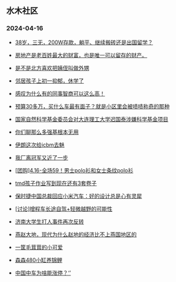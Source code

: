 ## 水木社区 
### 2024-04-16

+ [38岁，三无，200W存款，躺平、继续搬砖还是出国留学？](https://www.mysmth.net/nForum/article/Age/20355195)

+ [房地产是老百姓最大的财富，也是唯一可以留存的财产。](https://www.mysmth.net/nForum/article/OurEstate/2944611)

+ [是不是北方喜欢把姨侄叫做外甥](https://www.mysmth.net/nForum/article/FamilyLife/1766659661)

+ [邻居孩子上初一抑郁，休学了](https://www.mysmth.net/nForum/article/ChildEducation/2371957)

+ [感叹为什么有的同事智商可以这么高！](https://www.mysmth.net/nForum/article/WorkingLife/24987)

+ [预算30多万，买什么车最有面子？就是小区里会被啧啧称奇的那种](https://www.mysmth.net/nForum/article/AutoWorld/1944810085)

+ [国家自然科学基金委员会对大连理工大学迟国泰涉嫌科学基金项目](https://www.mysmth.net/nForum/article/QingJiao/859267)

+ [你们聊那么多强基根本无用](https://www.mysmth.net/nForum/article/PreUnivEdu/156588)

+ [伊朗这次给icbm去魅](https://www.mysmth.net/nForum/article/Aero/434808)

+ [我厂离冠军又近了一步](https://www.mysmth.net/nForum/article/WorldSoccer/18082290)

+ [[团购]4.16-全场59！男士polo衫和女士条纹polo衫](https://www.mysmth.net/nForum/article/ADAgent_TG/1320224)

+ [tmd孩子作业写到现在还有3套卷子](https://www.mysmth.net/nForum/article/ChildEducation/2372220)

+ [保时捷中国总裁回应小米汽车：好的设计总是心有灵犀](https://www.mysmth.net/nForum/article/GreenAuto/1541910)

+ [[讨论]增程车长途自驾+轻微越野的可能性](https://www.mysmth.net/nForum/article/AutoTravel/13652310)

+ [济南大学生打人事件再次反转](https://www.mysmth.net/nForum/article/FamilyLife/1766660936)

+ [燕赵大地，现代为什么赵地的经济比不上燕国地区的](https://www.mysmth.net/nForum/article/Geography/580955)

+ [一筐毛茸茸的小可爱](https://www.mysmth.net/nForum/article/Age/20355166)

+ [森森480小缸养锦鲤](https://www.mysmth.net/nForum/article/Fish/132428)

+ [中国中车为啥能涨停？‘’](https://www.mysmth.net/nForum/article/Stock/10832111)

